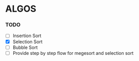 # ALGOS

### TODO
- [ ] Insertion Sort
- [x] Selection Sort
- [ ] Bubble Sort
- [ ] Provide step by step flow for megesort and selection sort
